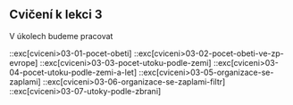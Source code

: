 ## Cvičení k lekci 3

V úkolech budeme pracovat

::exc[cviceni>03-01-pocet-obeti]
::exc[cviceni>03-02-pocet-obeti-ve-zp-evrope]
::exc[cviceni>03-03-pocet-utoku-podle-zemi]
::exc[cviceni>03-04-pocet-utoku-podle-zemi-a-let]
::exc[cviceni>03-05-organizace-se-zaplami]
::exc[cviceni>03-06-organizace-se-zaplami-filtr]
::exc[cviceni>03-07-utoky-podle-zbrani]
